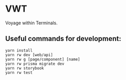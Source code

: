 # VWT

Voyage within Terminals.

## Useful commands for development:

```
yarn install
yarn rw dev [web/api]
yarn rw g [page/component] [name]
yarn rw prisma migrate dev
yarn rw storybook
yarn rw test
```
